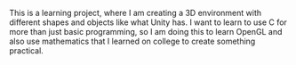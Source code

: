 This is a learning project, where I am creating a 3D environment with different shapes and objects like what Unity has. I want to learn to use C for more than just basic
programming, so I am doing this to learn OpenGL and also use mathematics that I learned on college to create something practical.
